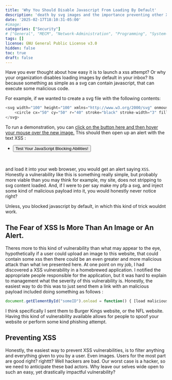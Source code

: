 ```yaml
---
title: 'Why You Should Disable Javascript From Loading By Default'
description: 'death by svg images and the importance preventing other XSS vulnerabilities.'
date: '2025-02-17T18:10:31-05:00'
#image: 
categories: ["Security"]
# ["General", "MECM", "Network-Administration", "Programming", "System-Administration"]
tags: []
license: GNU General Public License v3.0 
hidden: false
toc: true
draft: false
---
```



Have you ever thought about how easy it is to launch a xss attempt? Or why your organization disables loading images by default in your inbox? Its because something as simple as a svg can contain javascript, that can execute some malicious code. 

For example, if we wanted to create a svg file with the following contents:

```javascript
<svg width="100" height="100" xmlns="http://www.w3.org/2000/svg" onmouseover="javascript:alert(String.fromCharCode(88,83,83))">
    <circle cx="50" cy="50" r="40" stroke="black" stroke-width="3" fill="red" />
</svg>
```

To run a demonstration, you can <u>click on the button here and then hover your mouse over the new image.</u> This should then open up an alert with the text XSS : 
<br>
- <button onclick="showImage()">Test Your JavaScript Blocking Abilities!</button>

<div id="soon_to_be_vuln">
</div>

<br>

and load it into your web browser, you would get an alert saying `XSS`. Honestly a vulnerability like this is something really simple, but probably more viable than you may think for example, my site, does not stripping to svg content loaded. And, if I were to per say make my pfp a svg, and inject some kind of malicious payload into it, you would honestly never notice right? 

Unless, you blocked javascript by default, in which this kind of trick wouldnt work.

## The Fear of XSS Is More Than An Image or An Alert.

Theres more to this kind of vulnerability than what may appear to the eye, hypothetically if a user could upload an image to this website, that could contain some xss then there could be an even greater and more malicious attack than what ive presented here. At one point on my job, I had discovered a XSS vulnerability in a homebrewed application. I notified the appropriate people responsible for the application, but it was hard to explain to management what the severity of this vulnerability is. Honestly, the easiest way to do this was to just send them a link with an malicious payload included doing something as follows :

```javascript
document.getElementById("someID").onload = function() { [load malicious iframe here] }
```

I think specifically I sent them to Burger Kings website, or the NFL website. Having this kind of vulnerability available allows for people to spoof your website or perform some kind phishing attempt.

## Preventing XSS

Honestly, the easiest way to prevent XSS vulnerabilities, is to filter anything and everything given to you by a user. Even images. Users for the most part are good right? righttt? Well hackers are bad. Our worst case is a hacker, so we need to anticipate these bad actors. Why leave our selves wide open to such an easy, yet drastically impactful vulnerability?






<script src="/p/2025-02-17-why-you-should-disable-javascript-from-loading-by-default/script.js" type="text/javascript"></script>